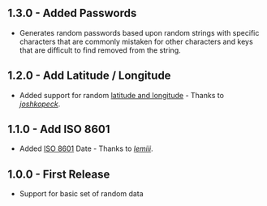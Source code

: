 ## 1.3.0 - Added Passwords
* Generates random passwords based upon random strings with specific characters that are commonly mistaken for other characters and keys that are difficult to find removed from the string.

## 1.2.0 - Add Latitude / Longitude
* Added support for random [latitude and longitude](https://en.wikipedia.org/wiki/Geographic_coordinate_system) - Thanks to [*joshkopeck*](https://github.com/joshkopecek).

## 1.1.0 - Add ISO 8601
* Added [ISO 8601](https://en.wikipedia.org/wiki/ISO_8601) Date - Thanks to [*lemiii*](https://github.com/lemiii).

## 1.0.0 - First Release
* Support for basic set of random data
